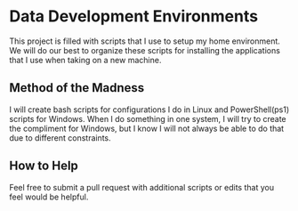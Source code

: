 # Data Development Environments
This project is filled with scripts that I use to setup my home environment. We will do our best to organize these scripts for installing the applications that I use when taking on a new machine.

## Method of the Madness
I will create bash scripts for configurations I do in Linux and PowerShell(ps1) scripts for Windows. When I do something in one system, I will try to create the compliment for Windows, but I know I will not always be able to do that due to different constraints. 

## How to Help

Feel free to submit a pull request with additional scripts or edits that you feel would be helpful.
